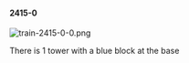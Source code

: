 #### 2415-0
![train-2415-0-0.png](https://github.com/lil-lab/nlvr/raw/master/nlvr/train/images/33/train-2415-0-0.png "train-2415-0-0.png")

There is 1 tower with a blue block at the base